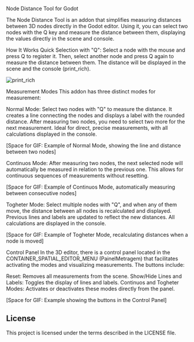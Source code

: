 Node Distance Tool for Godot

The Node Distance Tool is an addon that simplifies measuring distances between 3D nodes directly in the Godot editor. Using it, you can select two nodes with the Q key and measure the distance between them, displaying the values directly in the scene and console.

How It Works
Quick Selection with "Q": Select a node with the mouse and press Q to register it. Then, select another node and press Q again to measure the distance between them. The distance will be displayed in the scene and the console (print_rich).

![print_rich](https://github.com/user-attachments/assets/d16f1619-196c-41c7-b6eb-6c6d461ed6c9)

Measurement Modes
This addon has three distinct modes for measurement:

Normal Mode: Select two nodes with "Q" to measure the distance. It creates a line connecting the nodes and displays a label with the rounded distance. After measuring two nodes, you need to select two more for the next measurement. Ideal for direct, precise measurements, with all calculations displayed in the console.

[Space for GIF: Example of Normal Mode, showing the line and distance between two nodes]

Continuos Mode: After measuring two nodes, the next selected node will automatically be measured in relation to the previous one. This allows for continuous sequences of measurements without resetting.

[Space for GIF: Example of Continuos Mode, automatically measuring between consecutive nodes]

Togheter Mode: Select multiple nodes with "Q", and when any of them move, the distance between all nodes is recalculated and displayed. Previous lines and labels are updated to reflect the new distances. All calculations are displayed in the console.

[Space for GIF: Example of Togheter Mode, recalculating distances when a node is moved]

Control Panel
In the 3D editor, there is a control panel located in the CONTAINER_SPATIAL_EDITOR_MENU (PainelMetragem) that facilitates activating the modes and visualizing measurements. The buttons include:

Reset: Removes all measurements from the scene.
Show/Hide Lines and Labels: Toggles the display of lines and labels.
Continuos and Togheter Modes: Activates or deactivates these modes directly from the panel.

[Space for GIF: Example showing the buttons in the Control Panel]

## License
This project is licensed under the terms described in the LICENSE file.



